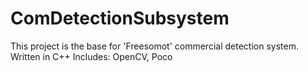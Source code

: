 # ComDetectionSubsystem
This project is the base for 'Freesomot' commercial detection system.
Written in C++
Includes: OpenCV, Poco
